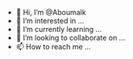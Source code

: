 - 👋 Hi, I’m @Aboumalk
- 👀 I’m interested in ...
- 🌱 I’m currently learning ...
- 💞️ I’m looking to collaborate on ...
- 📫 How to reach me ...

<!---
Aboumalk/Aboumalk is a ✨ special ✨ repository because its `README.md` (this file) appears on your GitHub profile.
You can click the Preview link to take a look at your changes.
--->
